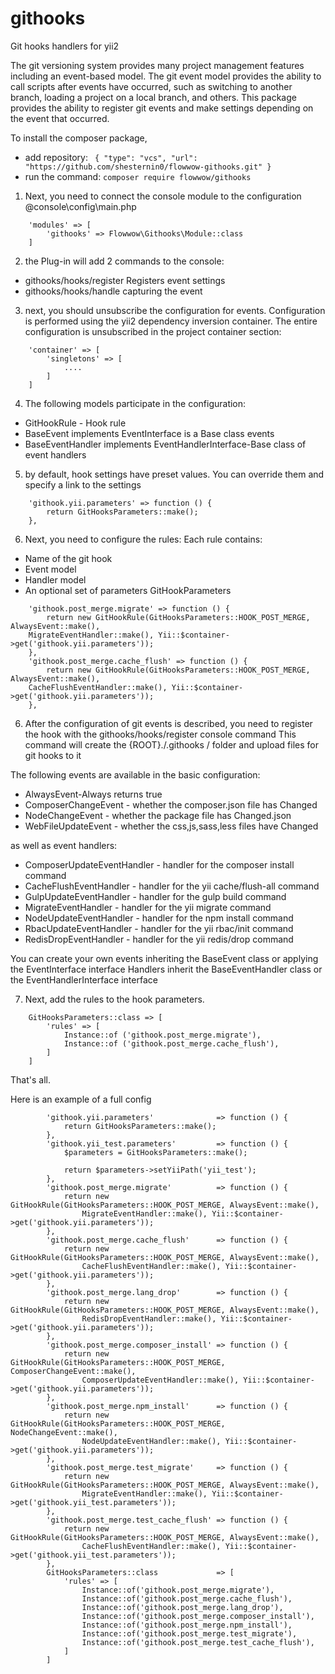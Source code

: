 # githooks
Git hooks handlers for yii2

The git versioning system provides many project management features including an event-based model.
The git event model provides the ability to call scripts after events have occurred, such as switching to another branch, loading a project on a local branch, and others.
This package provides the ability to register git events and make settings depending on the event that occurred.

To install the composer package,
* add repository: ` {
            "type": "vcs",
            "url": "https://github.com/shesternin0/flowwow-githooks.git"
        }`
* run the command: `composer require flowwow/githooks`

1) Next, you need to connect the console module to the configuration @console\config\main.php

```
    'modules' => [
        'githooks' => Flowwow\Githooks\Module::class
    ]
```

2) the Plug-in will add 2 commands to the console:

* githooks/hooks/register Registers event settings
* githooks/hooks/handle capturing the event

3) next, you should unsubscribe the configuration for events. Configuration is performed using the yii2 dependency inversion container.
The entire configuration is unsubscribed in the project container section:

```
    'container' => [
        'singletons' => [
            ....
        ]
    ]
```

4) The following models participate in the configuration:

* GitHookRule - Hook rule
* BaseEvent implements EventInterface is a Base class events
* BaseEventHandler implements EventHandlerInterface-Base class of event handlers

5) by default, hook settings have preset values. You can override them and specify a link to the settings


```
    'githook.yii.parameters' => function () {
        return GitHooksParameters::make();
    },
```


6) Next, you need to configure the rules:
Each rule contains:
* Name of the git hook
* Event model
* Handler model
* An optional set of parameters GitHookParameters
```
    'githook.post_merge.migrate' => function () {
        return new GitHookRule(GitHooksParameters::HOOK_POST_MERGE, AlwaysEvent::make(),
    MigrateEventHandler::make(), Yii::$container->get('githook.yii.parameters'));
    },
    'githook.post_merge.cache_flush' => function () {
        return new GitHookRule(GitHooksParameters::HOOK_POST_MERGE, AlwaysEvent::make(),
    CacheFlushEventHandler::make(), Yii::$container->get('githook.yii.parameters'));
    },
```

6) After the configuration of git events is described, you need to register the hook with the githooks/hooks/register console command
This command will create the {ROOT}./.githooks / folder and upload files for git hooks to it

The following events are available in the basic configuration:

* AlwaysEvent-Always returns true
* ComposerChangeEvent   - whether the composer.json file has Changed
* NodeChangeEvent       - whether the package file has Changed.json
* WebFileUpdateEvent    - whether the css,js,sass,less files have Changed

as well as event handlers:

* ComposerUpdateEventHandler    - handler for the composer install command
* CacheFlushEventHandler        - handler for the yii cache/flush-all command
* GulpUpdateEventHandler        - handler for the gulp build command
* MigrateEventHandler           - handler for the yii migrate command
* NodeUpdateEventHandler        - handler for the npm install command
* RbacUpdateEventHandler        - handler for the yii rbac/init command
* RedisDropEventHandler         - handler for the yii redis/drop command

You can create your own events
inheriting the BaseEvent class or applying the EventInterface interface
Handlers inherit the BaseEventHandler class or the EventHandlerInterface interface

7) Next, add the rules to the hook parameters.
```
    GitHooksParameters::class => [
        'rules' => [
            Instance::of ('githook.post_merge.migrate'),
            Instance::of ('githook.post_merge.cache_flush'),
        ]
    ]
```
That's all.


Here is an example of a full config
```
        'githook.yii.parameters'              => function () {
            return GitHooksParameters::make();
        },
        'githook.yii_test.parameters'         => function () {
            $parameters = GitHooksParameters::make();
        
            return $parameters->setYiiPath('yii_test');
        },
        'githook.post_merge.migrate'          => function () {
            return new GitHookRule(GitHooksParameters::HOOK_POST_MERGE, AlwaysEvent::make(),
                MigrateEventHandler::make(), Yii::$container->get('githook.yii.parameters'));
        },
        'githook.post_merge.cache_flush'      => function () {
            return new GitHookRule(GitHooksParameters::HOOK_POST_MERGE, AlwaysEvent::make(),
                CacheFlushEventHandler::make(), Yii::$container->get('githook.yii.parameters'));
        },
        'githook.post_merge.lang_drop'        => function () {
            return new GitHookRule(GitHooksParameters::HOOK_POST_MERGE, AlwaysEvent::make(),
                RedisDropEventHandler::make(), Yii::$container->get('githook.yii.parameters'));
        },
        'githook.post_merge.composer_install' => function () {
            return new GitHookRule(GitHooksParameters::HOOK_POST_MERGE, ComposerChangeEvent::make(),
                ComposerUpdateEventHandler::make(), Yii::$container->get('githook.yii.parameters'));
        },
        'githook.post_merge.npm_install'      => function () {
            return new GitHookRule(GitHooksParameters::HOOK_POST_MERGE, NodeChangeEvent::make(),
                NodeUpdateEventHandler::make(), Yii::$container->get('githook.yii.parameters'));
        },
        'githook.post_merge.test_migrate'     => function () {
            return new GitHookRule(GitHooksParameters::HOOK_POST_MERGE, AlwaysEvent::make(),
                MigrateEventHandler::make(), Yii::$container->get('githook.yii_test.parameters'));
        },
        'githook.post_merge.test_cache_flush' => function () {
            return new GitHookRule(GitHooksParameters::HOOK_POST_MERGE, AlwaysEvent::make(),
                CacheFlushEventHandler::make(), Yii::$container->get('githook.yii_test.parameters'));
        },
        GitHooksParameters::class             => [
            'rules' => [
                Instance::of('githook.post_merge.migrate'),
                Instance::of('githook.post_merge.cache_flush'),
                Instance::of('githook.post_merge.lang_drop'),
                Instance::of('githook.post_merge.composer_install'),
                Instance::of('githook.post_merge.npm_install'),
                Instance::of('githook.post_merge.test_migrate'),
                Instance::of('githook.post_merge.test_cache_flush'),
            ]
        ]
```